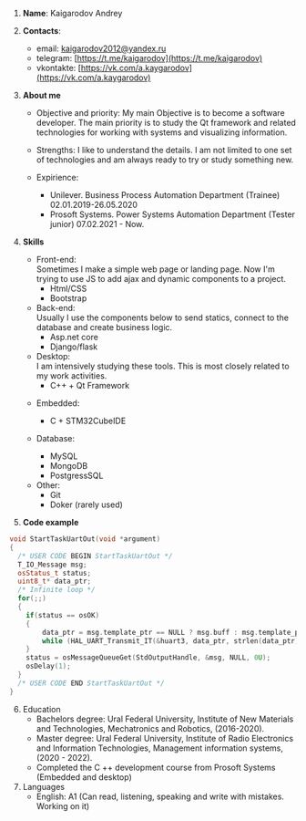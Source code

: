 1. **Name**: Kaigarodov Andrey
2. **Contacts**:
   - email: [kaigarodov2012@yandex.ru](kaigarodov2012@yandex.ru)
   - telegram: [https://t.me/kaigarodov](https://t.me/kaigarodov)
   - vkontakte: [https://vk.com/a.kaygarodov](https://vk.com/a.kaygarodov)
3. **About me**

   - Objective and priority: My main Objective is to become a software developer. The main priority is to study the Qt framework and related technologies for working with systems and visualizing information.

   - Strengths: I like to understand the details. I am not limited to one set of technologies and am always ready to try or study something new.

   - Expirience:
     - Unilever. Business Process Automation Department (Trainee) 02.01.2019-26.05.2020
     - Prosoft Systems. Power Systems Automation Department (Tester junior) 07.02.2021 - Now.

4. **Skills**

   - Front-end:  
     Sometimes I make a simple web page or landing page. Now I'm trying to use JS to add ajax and dynamic components to a project.
     - Html/CSS
     - Bootstrap

   * Back-end:  
     Usually I use the components below to send statics, connect to the database and create business logic.
     - Asp.net core
     - Django/flask

   - Desktop:  
     I am intensively studying these tools. This is most closely related to my work activities.
     - C++ + Qt Framework

   * Embedded:

     - C + STM32CubeIDE

   * Database:
     - MySQL
     - MongoDB
     - PostgressSQL

   - Other:
     - Git
     - Doker (rarely used)

5. **Code example**

```cpp
void StartTaskUartOut(void *argument)
{
  /* USER CODE BEGIN StartTaskUartOut */
  T_IO_Message msg;
  osStatus_t status;
  uint8_t* data_ptr;
  /* Infinite loop */
  for(;;)
  {
	if(status == osOK)
	{
	    data_ptr = msg.template_ptr == NULL ? msg.buff : msg.template_ptr;
	    while (HAL_UART_Transmit_IT(&huart3, data_ptr, strlen(data_ptr))==HAL_BUSY);
	}
	status = osMessageQueueGet(StdOutputHandle, &msg, NULL, 0U);
	osDelay(1);
  }
  /* USER CODE END StartTaskUartOut */
}
```

6. Education
   - Bachelors degree: Ural Federal University, Institute of New Materials and Technologies, Mechatronics and Robotics, (2016-2020).
   - Master degree: Ural Federal University, Institute of Radio Electronics and Information Technologies, Management information systems, (2020 - 2022).
   * Completed the C ++ development course from Prosoft Systems (Embedded and desktop)
7. Languages
   - English: A1 (Can read, listening, speaking and write with mistakes. Working on it)
